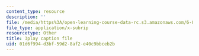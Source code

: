 ```yaml
---
content_type: resource
description: ''
file: /media/https%3A/open-learning-course-data-rc.s3.amazonaws.com/6-849-geometric-folding-algorithms-linkages-origami-polyhedra-fall-2012/01d6f994d3bf59d28af2e40c9bbceb2b_PuUPnAkcNog.vtt
file_type: application/x-subrip
resourcetype: Other
title: 3play caption file
uid: 01d6f994-d3bf-59d2-8af2-e40c9bbceb2b
---
```

